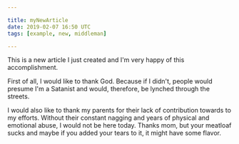 ```yaml
---

title: myNewArticle
date: 2019-02-07 16:50 UTC
tags: [example, new, middleman]

---
```


This is a new article I just created and I'm very happy of this accomplishment.

First of all, I would like to thank God. Because if I didn't, people would presume I'm a Satanist and would, therefore, be lynched through the streets.

I would also like to thank my parents for their lack of contribution towards to my efforts. Without their constant nagging and years of physical and emotional abuse, I would not be here today.  Thanks mom, but your meatloaf sucks and maybe if you added your tears to it, it might have some flavor.